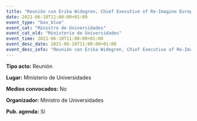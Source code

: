 ---
title: "Reunión con Erika Widegren, Chief Executive of Re-Imagine Europa (RIE)"
date: 2021-06-10T11:00:00+01:00
event_type: "box_blue" 
event_cat: "Ministro de Universidades"
event_cat_old: "Ministerio de Universidades"
event_time: 2021-06-10T11:00:00+01:00
event_desc_date: 2021-06-10T11:00:00+01:00
event_desc_info: "Reunión con Erika Widegren, Chief Executive of Re-Imagine Europa (RIE)"
---<p class="card-light list_schedule_description"><b>Tipo acto:</b> Reunión
</p><p class="card-light list_schedule_description"><b>Lugar:</b> Ministerio de Universidades
</p><p class="card-light list_schedule_description"><b>Medios convocados:</b> No
</p><p class="card-light list_schedule_description"><b>Organizador:</b> Ministro de Universidades </p><p class="card-light list_schedule_description"><b>Pub. agenda:</b> Sí
</p>
